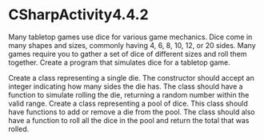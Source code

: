 # CSharpActivity4.4.2
Many tabletop games use dice for various game mechanics. Dice come in many shapes and sizes, commonly having 4, 6, 8, 10, 12, or 20 sides. Many games require you to gather a set of dice of different sizes and roll them together. Create a program that simulates dice for a tabletop game.

Create a class representing a single die. The constructor should accept an integer indicating how many sides the die has. The class should have a function to simulate rolling the die, returning a random number within the valid range.
Create a class representing a pool of dice. This class should have functions to add or remove a die from the pool. The class should also have a function to roll all the dice in the pool and return the total that was rolled.

